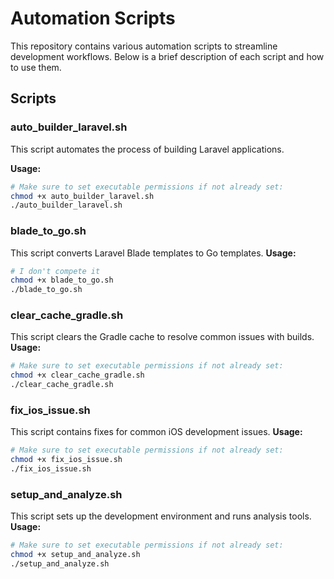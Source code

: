 # Automation Scripts

This repository contains various automation scripts to streamline development workflows. Below is a brief description of each script and how to use them.

## Scripts

### auto_builder_laravel.sh

This script automates the process of building Laravel applications.

**Usage:**

```sh
# Make sure to set executable permissions if not already set:
chmod +x auto_builder_laravel.sh
./auto_builder_laravel.sh
```

### blade_to_go.sh

This script converts Laravel Blade templates to Go templates.
**Usage:**

```sh
# I don't compete it
chmod +x blade_to_go.sh
./blade_to_go.sh
```

### clear_cache_gradle.sh

This script clears the Gradle cache to resolve common issues with builds.
**Usage:**

```sh
# Make sure to set executable permissions if not already set:
chmod +x clear_cache_gradle.sh
./clear_cache_gradle.sh
```

### fix_ios_issue.sh

This script contains fixes for common iOS development issues.
**Usage:**

```sh
# Make sure to set executable permissions if not already set:
chmod +x fix_ios_issue.sh
./fix_ios_issue.sh
```

### setup_and_analyze.sh

This script sets up the development environment and runs analysis tools.
**Usage:**

```sh
# Make sure to set executable permissions if not already set:
chmod +x setup_and_analyze.sh
./setup_and_analyze.sh
```
